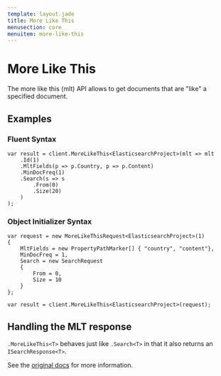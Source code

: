 ```yaml
---
template: layout.jade
title: More Like This
menusection: core
menuitem: more-like-this
---
```



# More Like This

The more like this (mlt) API allows to get documents that are "like" a specified document.

## Examples

### Fluent Syntax

	var result = client.MoreLikeThis<ElasticsearchProject>(mlt => mlt
		.Id(1)
		.MltFields(p => p.Country, p => p.Content)
		.MinDocFreq(1)
		.Search(s => s
			.From(0)
			.Size(20)
		)
	);

### Object Initializer Syntax

	var request = new MoreLikeThisRequest<ElasticsearchProject>(1)
	{
		MltFields = new PropertyPathMarker[] { "country", "content"},
		MinDocFreq = 1,
		Search = new SearchRequest
		{
			From = 0,
			Size = 10
		}
	};

	var result = client.MoreLikeThis<ElasticsearchProject>(request);

## Handling the MLT response

`.MoreLikeThis<T>` behaves just like `.Search<T>` in that it also returns an `ISearchResponse<T>`.

See the [original docs](http://www.elasticsearch.org/guide/en/elasticsearch/reference/current/search-more-like-this.html) for more information.